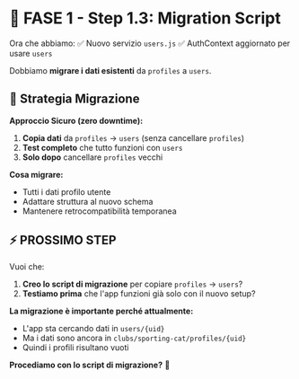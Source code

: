 # 🚀 FASE 1 - Step 1.3: Migration Script

Ora che abbiamo:
✅ Nuovo servizio `users.js`
✅ AuthContext aggiornato per usare `users`

Dobbiamo **migrare i dati esistenti** da `profiles` a `users`.

## 🎯 Strategia Migrazione

**Approccio Sicuro (zero downtime):**
1. **Copia dati** da `profiles` → `users` (senza cancellare `profiles`)
2. **Test completo** che tutto funzioni con `users`
3. **Solo dopo** cancellare `profiles` vecchi

**Cosa migrare:**
- Tutti i dati profilo utente
- Adattare struttura al nuovo schema
- Mantenere retrocompatibilità temporanea

## ⚡ PROSSIMO STEP

Vuoi che:

1. **Creo lo script di migrazione** per copiare `profiles` → `users`?
2. **Testiamo prima** che l'app funzioni già solo con il nuovo setup?

**La migrazione è importante perché attualmente:**
- L'app sta cercando dati in `users/{uid}` 
- Ma i dati sono ancora in `clubs/sporting-cat/profiles/{uid}`
- Quindi i profili risultano vuoti

**Procediamo con lo script di migrazione?** 🚀